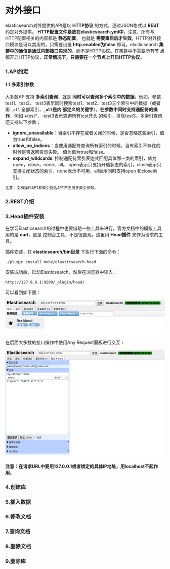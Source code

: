 对外接口
================================================================================
elasticsearch对外提供的API是以 **HTTP协议** 的方式，通过JSON格式以 **REST** 约定对外提供。
**HTTP配置文件是放在elasticsearch.yml中**，注意，所有与HTTP配置相关的内容都是 **静态配置**，
也就是 **需要重启后才生效**。HTTP对外接口模块是可以禁用的，只需要设置 **http.enabled为false**
即可。elasticsearch **集群中的通信是通过内部接口实现的**，而不是HTTP协议。在集群中不需要所有节
点都开启HTTP协议，**正常情况下，只需要在一个节点上开启HTTP协议**。

### 1.API约定

#### 1.1.多索引参数
大多数API支持 **多索引查询**，就是 **同时可以查询多个索引中的数据**，例如，参数test1、test2、
test3表示同时搜索test1、test2、test3三个索引中的数据（或者用 `_all` 全部索引，**`_all`是内
部定义的关键字**）。**在参数中同时支持通配符的操作**，例如 +test*、-test3表示查询所有test开头
的索引，排除test3。多索引查询还支持以下参数：
+ **ignore_unavailable**：当索引不存在或者关闭的时候，是否忽略这些索引，值为true和false。
+ **allow_no_indices**：当使用通配符查询所有索引的时候，当有索引不存在的时候是否返回查询失败。
值为值为true和false。
+ **expand_wildcards**: 控制通配符索引表达式匹配具体哪一类的索引，值为open，close，none，all。
open表示只支持开启状态的索引，close表示只支持关闭状态的索引，none表示不可用，all表示同时支持open
和close索引。
```
注意：文档操作API和索引别名API不支持多索引参数。
```

### 2.REST介绍

### 3.Head插件安装
在学习Elasticsearch的过程中也要借助一些工具来进行。官方文档中的模拟工具用的是 **curl**，这是
控制台工具，不是很直观。这里用 **Head插件** 来作为请求的工具。

插件安装，在 **elasticsearch/bin目录** 下执行下面的命令：
```shell
./plugin install mobz/elasticsearch-head
```
安装成功后，启动Elasticsearch，然后在浏览器中输入：
```
http://127.0.0.1:9200/_plugin/head/
```
可以看到如下图：

![Head插件安装](img/head.png)

在后面大多数的接口操作中使用Any Request面板进行交互：

![AnyRequest](img/AnyRequest.png)

**注意：在请求URL中要用127.0.0.1或者绑定的具体IP地址，用localhost不起作用**。

### 4.创建库

### 5.插入数据

### 6.修改文档

### 7.查询文档

### 8.删除文档

### 9.删除库
